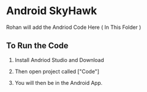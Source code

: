 # Android SkyHawk

Rohan will add the Andriod Code Here ( In This Folder )

## To Run the Code

1. Install Andriod Studio and Download

2. Then open project called ["Code"]

3. You will then be in the Android App.
